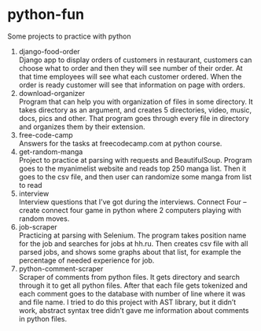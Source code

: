 # python-fun

Some projects to practice with python
1. django-food-order<br/>
Django app to display orders of customers in restaurant, customers can choose what to order and then they will see number of their order. At that time employees will see what each customer ordered. When the order is ready customer will see that information on page with orders.
2. download-organizer<br/>
Program that can help you with organization of files in some directory. It takes directory as an argument, and creates 5 directories, video, music, docs, pics and other. That program goes through every file in directory and organizes them by their extension. 
3. free-code-camp<br/>
Answers for the tasks at freecodecamp.com at python course. 
4. get-random-manga<br/>
Project to practice at parsing with requests and BeautifulSoup. Program goes to the myanimelist website and reads top 250 manga list. Then it goes to the csv file, and then user can randomize some manga from list to read
5. interview<br/>
Interview questions that I’ve got during the interviews. Connect Four – create connect four game in python where 2 computers playing with random moves.
6. job-scraper<br/>
Practicing at parsing with Selenium. The program takes position name for the job and searches for jobs at hh.ru. Then creates csv file with all parsed jobs, and shows some graphs about that list, for example the percentage of needed experience for job. 
7. python-comment-scraper<br/>
Scraper of comments from python files. It gets directory and search through it to get all python files. After that each file gets tokenized and each comment goes to the database with number of line where it was and file name. I tried to do this project with AST library, but it didn’t work, abstract syntax tree didn’t gave me information about comments in python files.
